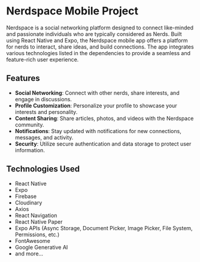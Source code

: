 # Nerdspace Mobile Project

Nerdspace is a social networking platform designed to connect like-minded and passionate individuals who are typically considered as Nerds. Built using React Native and Expo, the Nerdspace mobile app offers a platform for nerds to interact, share ideas, and build connections. The app integrates various technologies listed in the dependencies to provide a seamless and feature-rich user experience.

## Features

- **Social Networking**: Connect with other nerds, share interests, and engage in discussions.
- **Profile Customization**: Personalize your profile to showcase your interests and personality.
- **Content Sharing**: Share articles, photos, and videos with the Nerdspace community.
- **Notifications**: Stay updated with notifications for new connections, messages, and activity.
- **Security**: Utilize secure authentication and data storage to protect user information.

## Technologies Used

- React Native
- Expo
- Firebase
- Cloudinary
- Axios
- React Navigation
- React Native Paper
- Expo APIs (Async Storage, Document Picker, Image Picker, File System, Permissions, etc.)
- FontAwesome
- Google Generative AI
- and more...
